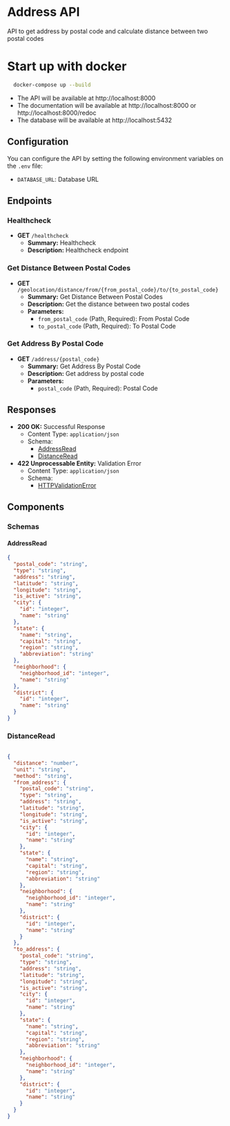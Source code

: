 

# Address API

API to get address by postal code and calculate distance between two postal codes
# Start up with docker

```bash
  docker-compose up --build
```
- The API will be available at http://localhost:8000
- The documentation will be available at http://localhost:8000 or http://localhost:8000/redoc
- The database will be available at http://localhost:5432
## Configuration
You can configure the API by setting the following environment variables on the `.env` file:
- `DATABASE_URL`: Database URL

## Endpoints

### Healthcheck

- **GET** `/healthcheck`
  - **Summary:** Healthcheck
  - **Description:** Healthcheck endpoint

### Get Distance Between Postal Codes

- **GET** `/geolocation/distance/from/{from_postal_code}/to/{to_postal_code}`
  - **Summary:** Get Distance Between Postal Codes
  - **Description:** Get the distance between two postal codes
  - **Parameters:**
    - `from_postal_code` (Path, Required): From Postal Code
    - `to_postal_code` (Path, Required): To Postal Code

### Get Address By Postal Code

- **GET** `/address/{postal_code}`
  - **Summary:** Get Address By Postal Code
  - **Description:** Get address by postal code
  - **Parameters:**
    - `postal_code` (Path, Required): Postal Code

## Responses

- **200 OK:** Successful Response
  - Content Type: `application/json`
  - Schema:
    - [AddressRead](#addressread)
    - [DistanceRead](#distanceread)
- **422 Unprocessable Entity:** Validation Error
  - Content Type: `application/json`
  - Schema:
    - [HTTPValidationError](#httpvalidationerror)

## Components

### Schemas

#### AddressRead

```json
{
  "postal_code": "string",
  "type": "string",
  "address": "string",
  "latitude": "string",
  "longitude": "string",
  "is_active": "string",
  "city": {
    "id": "integer",
    "name": "string"
  },
  "state": {
    "name": "string",
    "capital": "string",
    "region": "string",
    "abbreviation": "string"
  },
  "neighborhood": {
    "neighborhood_id": "integer",
    "name": "string"
  },
  "district": {
    "id": "integer",
    "name": "string"
  }
}
```

### DistanceRead
    
```json
    
{
  "distance": "number",
  "unit": "string",
  "method": "string",
  "from_address": {
    "postal_code": "string",
    "type": "string",
    "address": "string",
    "latitude": "string",
    "longitude": "string",
    "is_active": "string",
    "city": {
      "id": "integer",
      "name": "string"
    },
    "state": {
      "name": "string",
      "capital": "string",
      "region": "string",
      "abbreviation": "string"
    },
    "neighborhood": {
      "neighborhood_id": "integer",
      "name": "string"
    },
    "district": {
      "id": "integer",
      "name": "string"
    }
  },
  "to_address": {
    "postal_code": "string",
    "type": "string",
    "address": "string",
    "latitude": "string",
    "longitude": "string",
    "is_active": "string",
    "city": {
      "id": "integer",
      "name": "string"
    },
    "state": {
      "name": "string",
      "capital": "string",
      "region": "string",
      "abbreviation": "string"
    },
    "neighborhood": {
      "neighborhood_id": "integer",
      "name": "string"
    },
    "district": {
      "id": "integer",
      "name": "string"
    }
  }
}

 ```
